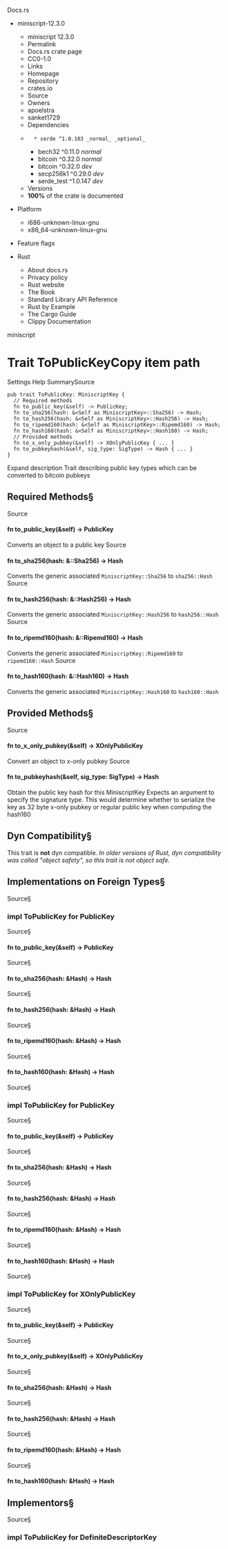 Docs.rs
  * miniscript-12.3.0
    * miniscript 12.3.0 
    * Permalink 
    * Docs.rs crate page 
    * CC0-1.0
    * Links
    * Homepage 
    * Repository 
    * crates.io 
    * Source 
    * Owners
    * apoelstra 
    * sanket1729 
    * Dependencies
    *       * serde ^1.0.103 _normal_ _optional_
      * bech32 ^0.11.0 _normal_
      * bitcoin ^0.32.0 _normal_
      * bitcoin ^0.32.0 _dev_
      * secp256k1 ^0.29.0 _dev_
      * serde_test ^1.0.147 _dev_
    * Versions
    * **100%** of the crate is documented 
  * Platform
    * i686-unknown-linux-gnu
    * x86_64-unknown-linux-gnu
  * Feature flags


  * Rust
    * About docs.rs 
    * Privacy policy 
    * Rust website 
    * The Book 
    * Standard Library API Reference 
    * Rust by Example 
    * The Cargo Guide 
    * Clippy Documentation 


miniscript
# Trait ToPublicKeyCopy item path
Settings
Help
SummarySource
```
pub trait ToPublicKey: MiniscriptKey {
  // Required methods
  fn to_public_key(&self) -> PublicKey;
  fn to_sha256(hash: &<Self as MiniscriptKey>::Sha256) -> Hash;
  fn to_hash256(hash: &<Self as MiniscriptKey>::Hash256) -> Hash;
  fn to_ripemd160(hash: &<Self as MiniscriptKey>::Ripemd160) -> Hash;
  fn to_hash160(hash: &<Self as MiniscriptKey>::Hash160) -> Hash;
  // Provided methods
  fn to_x_only_pubkey(&self) -> XOnlyPublicKey { ... }
  fn to_pubkeyhash(&self, sig_type: SigType) -> Hash { ... }
}
```
Expand description
Trait describing public key types which can be converted to bitcoin pubkeys
## Required Methods§
Source
#### fn to_public_key(&self) -> PublicKey
Converts an object to a public key
Source
#### fn to_sha256(hash: &<Self as MiniscriptKey>::Sha256) -> Hash
Converts the generic associated `MiniscriptKey::Sha256` to `sha256::Hash`
Source
#### fn to_hash256(hash: &<Self as MiniscriptKey>::Hash256) -> Hash
Converts the generic associated `MiniscriptKey::Hash256` to `hash256::Hash`
Source
#### fn to_ripemd160(hash: &<Self as MiniscriptKey>::Ripemd160) -> Hash
Converts the generic associated `MiniscriptKey::Ripemd160` to `ripemd160::Hash`
Source
#### fn to_hash160(hash: &<Self as MiniscriptKey>::Hash160) -> Hash
Converts the generic associated `MiniscriptKey::Hash160` to `hash160::Hash`
## Provided Methods§
Source
#### fn to_x_only_pubkey(&self) -> XOnlyPublicKey
Convert an object to x-only pubkey
Source
#### fn to_pubkeyhash(&self, sig_type: SigType) -> Hash
Obtain the public key hash for this MiniscriptKey Expects an argument to specify the signature type. This would determine whether to serialize the key as 32 byte x-only pubkey or regular public key when computing the hash160
## Dyn Compatibility§
This trait is **not** dyn compatible.
_In older versions of Rust, dyn compatibility was called "object safety", so this trait is not object safe._
## Implementations on Foreign Types§
Source§
### impl ToPublicKey for PublicKey
Source§
#### fn to_public_key(&self) -> PublicKey
Source§
#### fn to_sha256(hash: &Hash) -> Hash
Source§
#### fn to_hash256(hash: &Hash) -> Hash
Source§
#### fn to_ripemd160(hash: &Hash) -> Hash
Source§
#### fn to_hash160(hash: &Hash) -> Hash
Source§
### impl ToPublicKey for PublicKey
Source§
#### fn to_public_key(&self) -> PublicKey
Source§
#### fn to_sha256(hash: &Hash) -> Hash
Source§
#### fn to_hash256(hash: &Hash) -> Hash
Source§
#### fn to_ripemd160(hash: &Hash) -> Hash
Source§
#### fn to_hash160(hash: &Hash) -> Hash
Source§
### impl ToPublicKey for XOnlyPublicKey
Source§
#### fn to_public_key(&self) -> PublicKey
Source§
#### fn to_x_only_pubkey(&self) -> XOnlyPublicKey
Source§
#### fn to_sha256(hash: &Hash) -> Hash
Source§
#### fn to_hash256(hash: &Hash) -> Hash
Source§
#### fn to_ripemd160(hash: &Hash) -> Hash
Source§
#### fn to_hash160(hash: &Hash) -> Hash
## Implementors§
Source§
### impl ToPublicKey for DefiniteDescriptorKey
